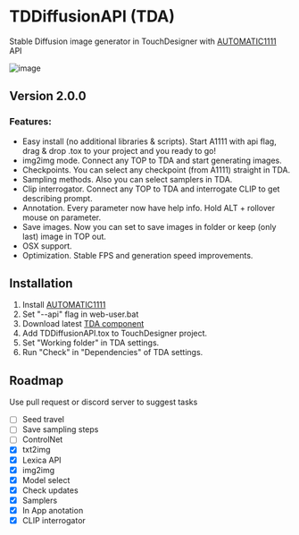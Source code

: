 # TDDiffusionAPI (TDA)
Stable Diffusion image generator in TouchDesigner with [AUTOMATIC1111](https://github.com/AUTOMATIC1111/stable-diffusion-webui) API


![image](https://user-images.githubusercontent.com/11017531/220714418-fc4fdc14-a8c7-4d2c-964b-91aada16a638.png)

## Version 2.0.0
### Features:
* Easy install (no additional libraries & scripts). Start A1111 with api flag, drag & drop .tox to your project and you ready to go!
* img2img mode. Connect any TOP to TDA and start generating images.
* Checkpoints. You can select any checkpoint (from A1111) straight in TDA.
* Sampling methods. Also you can select samplers in TDA.
* Clip interrogator. Connect any TOP to TDA and interrogate CLIP to get describing prompt.
* Annotation. Every parameter now have help info. Hold ALT + rollover mouse on parameter.
* Save images. Now you can set to save images in folder or keep (only last) image in TOP out.
* OSX support.
* Optimization. Stable FPS and generation speed improvements.
	
## Installation
1. Install [AUTOMATIC1111](https://github.com/AUTOMATIC1111/stable-diffusion-webui#installation-and-running)
2. Set "--api" flag in web-user.bat 
3. Download latest [TDA component](https://github.com/olegchomp/TDDiffusionAPI/releases)
4. Add TDDiffusionAPI.tox to TouchDesigner project.
5. Set "Working folder" in TDA settings.
6. Run "Check" in "Dependencies" of TDA settings.
	
## Roadmap 
Use pull request or discord server to suggest tasks 

- [ ] Seed travel
- [ ] Save sampling steps
- [ ] ControlNet
- [x] txt2img
- [x] Lexica API
- [x] img2img
- [x] Model select
- [x] Check updates
- [x] Samplers
- [x] In App anotation
- [x] CLIP interrogator
